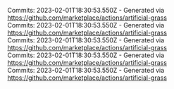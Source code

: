Commits: 2023-02-01T18:30:53.550Z - Generated via https://github.com/marketplace/actions/artificial-grass
<br>
Commits: 2023-02-01T18:30:53.550Z - Generated via https://github.com/marketplace/actions/artificial-grass
<br>
Commits: 2023-02-01T18:30:53.550Z - Generated via https://github.com/marketplace/actions/artificial-grass
<br>
Commits: 2023-02-01T18:30:53.550Z - Generated via https://github.com/marketplace/actions/artificial-grass
<br>
Commits: 2023-02-01T18:30:53.550Z - Generated via https://github.com/marketplace/actions/artificial-grass
<br>

